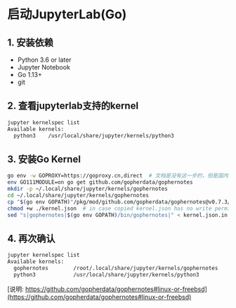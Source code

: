 # 启动JupyterLab(Go)

## 1. 安装依赖

- Python 3.6 or later
- Jupyter Notebook
- Go 1.13+
- git

## 2. 查看jupyterlab支持的kernel

```bash
jupyter kernelspec list
Available kernels:
  python3    /usr/local/share/jupyter/kernels/python3
```

## 3. 安装Go Kernel

```bash
go env -w GOPROXY=https://goproxy.cn,direct  # 文档是没有这一步的，但是国内无法访问，这一步是设置代理
env GO111MODULE=on go get github.com/gopherdata/gophernotes
mkdir -p ~/.local/share/jupyter/kernels/gophernotes
cd ~/.local/share/jupyter/kernels/gophernotes
cp "$(go env GOPATH)"/pkg/mod/github.com/gopherdata/gophernotes@v0.7.3/kernel/*  "."
chmod +w ./kernel.json  # in case copied kernel.json has no write permission
sed "s|gophernotes|$(go env GOPATH)/bin/gophernotes|" < kernel.json.in > kernel.json
```

## 4. 再次确认

```bash
jupyter kernelspec list
Available kernels:
  gophernotes        /root/.local/share/jupyter/kernels/gophernotes
  python3            /usr/local/share/jupyter/kernels/python3
```

[说明: https://github.com/gopherdata/gophernotes#linux-or-freebsd](https://github.com/gopherdata/gophernotes#linux-or-freebsd)
